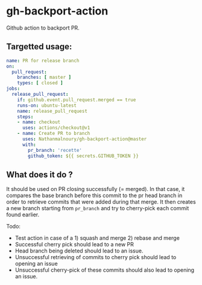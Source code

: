 # gh-backport-action
Github action to backport PR.

## Targetted usage:

```yaml
name: PR for release branch
on:
  pull_request:
    branches: [ master ]
    types: [ closed ]
jobs:
  release_pull_request:
    if: github.event.pull_request.merged == true
    runs-on: ubuntu-latest
    name: release_pull_request
    steps:
    - name: checkout
      uses: actions/checkout@v1
    - name: Create PR to branch
      uses: Nathanmalnoury/gh-backport-action@master
      with:
        pr_branch: 'recette'
        github_token: ${{ secrets.GITHUB_TOKEN }}
```

## What does it do ? 

It should be used on PR closing successfully (= merged). In that case, it compares the base branch before this commit to the pr head branch in order to retrieve commits that were added during that merge.
It then creates a new branch starting from `pr_branch` and try to cherry-pick each commit found earlier.

Todo:
- Test action in case of a 1) squash and merge 2) rebase and merge
- Successful cherry pick should lead to a new PR
- Head branch being deleted should lead to an issue.
- Unsuccessful retrieving of commits to cherry pick should lead to opening an issue
- Unsuccessful cherry-pick of these commits should also lead to opening an issue.
